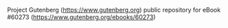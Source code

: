 Project Gutenberg (https://www.gutenberg.org) public repository for eBook #60273 (https://www.gutenberg.org/ebooks/60273)
